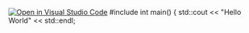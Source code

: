 [![Open in Visual Studio Code](https://classroom.github.com/assets/open-in-vscode-f059dc9a6f8d3a56e377f745f24479a46679e63a5d9fe6f495e02850cd0d8118.svg)](https://classroom.github.com/online_ide?assignment_repo_id=6878677&assignment_repo_type=AssignmentRepo)
#include <iostream>
  int main()
{
  std::cout << "Hello World" << std::endl;
